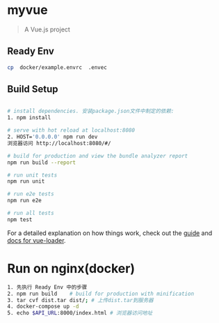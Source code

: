 # myvue
> A Vue.js project

## Ready Env
``` bash
cp  docker/example.envrc  .envec
```

## Build Setup
``` bash

# install dependencies. 安装package.json文件中制定的依赖:
1. npm install

# serve with hot reload at localhost:8080
2. HOST='0.0.0.0' npm run dev
浏览器访问 http://localhost:8080/#/

# build for production and view the bundle analyzer report
npm run build --report

# run unit tests
npm run unit

# run e2e tests
npm run e2e

# run all tests
npm test
```

For a detailed explanation on how things work, check out the [guide](http://vuejs-templates.github.io/webpack/) and [docs for vue-loader](http://vuejs.github.io/vue-loader).

# Run on nginx(docker)
``` bash
1. 先执行 Ready Env 中的步骤
2. npm run build    # build for production with minification
3. tar cvf dist.tar dist/; # 上传dist.tar到服务器
4. docker-compose up -d
5. echo $API_URL:8000/index.html # 浏览器访问地址
```

